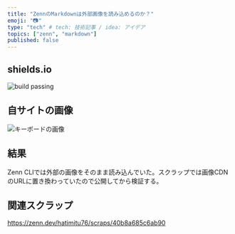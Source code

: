 ```yaml
---
title: "ZennのMarkdownは外部画像を読み込めるのか？"
emoji: "📷"
type: "tech" # tech: 技術記事 / idea: アイデア
topics: ["zenn", "markdown"]
published: false
---
```


## shields.io

![build passing](https://img.shields.io/badge/build-passing-brightgreen)

## 自サイトの画像

![キーボードの画像](https://hatmt.com/images/Leggero_Keybord.jpg)

## 結果

Zenn CLIでは外部の画像をそのまま読み込んでいた。スクラップでは画像CDNのURLに置き換わっていたので公開してから検証する。

## 関連スクラップ

https://zenn.dev/hatimitu76/scraps/40b8a685c6ab90
